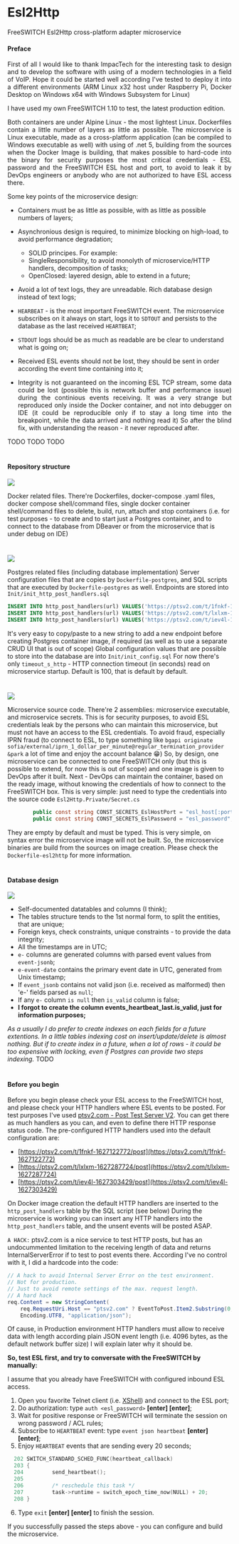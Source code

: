 # Esl2Http
FreeSWITCH Esl2Http cross-platform adapter microservice

#### Preface
<p align="justify">
First of all I would like to thank ImpacTech for the interesting task to design and to develop the software with using of a modern technologies in a field of VoIP. Hope it could be started well according I've tested to deploy it into a different environments (ARM Linux x32 host under Raspberry Pi, Docker Desktop on Windows x64 with Windows Subsystem for Linux)
</p>

I have used my own FreeSWITCH 1.10 to test, the latest production edition.

<p align="justify">
Both containers are under Alpine Linux - the most lightest Linux. Dockerfiles contain a little number of layers as little as possible. The microservice is Linux executable, made as a cross-platform application (can be compiled to Windows executable as well) with using of .net 5, building from the sources when the Docker Image is building, that makes possible to hard-code into the binary for security purposes the most critical credentials - ESL password and the FreeSWITCH ESL host and port, to avoid to leak it by DevOps engineers or anybody who are not authorized to have ESL access there.
</p>

Some key points of the microservice design:
- Containers must be as little as possible, with as little as possible numbers of layers;
- Asynchronious design is required, to minimize blocking on high-load, to avoid performance degradation;

  - SOLID principes. For example:
  - SingleResponsibility, to avoid monolyth of microservice/HTTP handlers, decomposition of tasks;
  - OpenClosed: layered design, able to extend in a future;
  
 - Avoid a lot of text logs, they are unreadable. Rich database design instead of text logs;
 - `HEARBEAT` - is the most important FreeSWITCH event. The microservice subscribes on it always on start, logs it to `SDTOUT` and persists to the database as the last received `HEARTBEAT`;
 - `STDOUT` logs should be as much as readable are be clear to understand what is going on;
 - Received ESL events should not be lost, they should be sent in order according the event time containing into it;
 - <p align="justify">Integrity is not guaranteed on the incoming ESL TCP stream, some data could be lost (possible this is network buffer and performance issue) during the continious events receiving. It was a very strange but reproduced only inside the Docker container, and not into debugger on IDE (it could be reproducible only if to stay a long time into the breakpoint, while the data arrived and nothing read it) So after the blind fix, with understanding the reason - it never reproduced after.</p>


TODO TODO TODO
#
#### Repository structure
![](ProjectFiles/README-docker.png)

Docker related files. There're Dockerfiles, docker-compose .yaml files, docker compose shell/command files, single docker container shell/command files to delete, build, run, attach and stop containers (i.e. for test purposes - to create and to start just a Postgres container, and to connect to the database from DBeaver or from the microservice that is under debug on IDE)
#
![](ProjectFiles/README-postgres.png)

Postgres related files (including database implementation)
Server configuration files that are copies by `Dockerfile-postgres`, and SQL scripts that are executed by `Dockerfile-postgres` as well. Endpoints are stored into `Init/init_http_post_handlers.sql`
```sql
INSERT INTO http_post_handlers(url) VALUES('https://ptsv2.com/t/1fnkf-1627122772/post');
INSERT INTO http_post_handlers(url) VALUES('https://ptsv2.com/t/lxlxm-1627287724/post');
INSERT INTO http_post_handlers(url) VALUES('https://ptsv2.com/t/iev4l-1627303429/post');
```
It's very easy to copy/paste to a new string to add a new endpoint before creating Postgres container image, if required (as well as to use a separate CRUD UI that is out of scope) Global configuration values that are possible to store into the database are into `Init/init_config.sql` For now there's only `timeout_s_http` - HTTP connection timeout (in seconds) read on microservice startup. Default is 100, that is default by default.
#
![](ProjectFiles/README-private.png)

Microservice source code. There're 2 assemblies: microservice executable, and microservice secrets. This is for security purposes, to avoid ESL credentials leak by the persons who can maintain this microservice, but must not have an access to the ESL credentials. To avoid fraud, especially IPRN fraud (to connect to ESL, to type something like `bgapi originate sofia/external/iprn_1_dollar_per_minute@regular_termination_provider &park` a lot of time and enjoy the account balance 😁) So, by design, one microservice can be connected to one FreeSWITCH only (but this is possible to extend, for now this is out of scope) and one image is given to DevOps after it built. Next - DevOps can maintain the container, based on the ready image, without knowing the credentials of how to connect to the FreeSWITCH box. This is very simple: just need to type the credentials into the source code `Esl2Http.Private/Secret.cs`
```c#
        public const string CONST_SECRETS_EslHostPort = "esl_host[:port]";
        public const string CONST_SECRETS_EslPassword = "esl_password";
```
They are empty by default and must be typed. This is very simple, on syntax error the microservice image will not be built. So, the microservice binaries are build from the sources on image creation. Please check the `Dockerfile-esl2http` for more information.
#
#### Database design
![](ProjectFiles/README-esl2http-er.png)

- Self-documented datatables and columns (I think);
- The tables structure tends to the 1st normal form, to split the entities, that are unique;
- Foreign keys, check constraints, unique constraints - to provide the data integrity;
- All the timestamps are in UTC;
- `e-` columns are generated columns with parsed event values from `event-jsonb`;
- `e-event-date` contains the primary event date in UTC, generated from Unix timestamp;
- If `event_jsonb` contains not valid json (i.e. received as malformed) then 'e-' fields parsed as `null`;
- If any `e-` column `is null` then `is_valid` column is false;
- **I forgot to create the column events_heartbeat_last.is_valid, just for information purposes;**

_As a usually I do prefer to create indexes on each fields for a future extentions. In a little tables indexing cost on insert/update/delete is almost nothing. But if to create index in a future, when a lot of rows - it could be too expensive with locking, even if Postgres can provide two steps indexing._
TODO
#
#### Before you begin

Before you begin please check your ESL access to the FreeSWITCH host, and please check your HTTP handlers where ESL events to be posted. For test purposes I've used [ptsv2.com - Post Test Server V2](https://ptsv2.com/). You can get there as much handlers as you can, and even to define there HTTP response status code. The pre-configured HTTP handlers used into the default configuration are:

- [https://ptsv2.com/t/1fnkf-1627122772/post](https://ptsv2.com/t/1fnkf-1627122772)
- [https://ptsv2.com/t/lxlxm-1627287724/post](https://ptsv2.com/t/lxlxm-1627287724)
- [https://ptsv2.com/t/iev4l-1627303429/post](https://ptsv2.com/t/iev4l-1627303429)

On Docker image creation the default HTTP handlers are inserted to the `http_post_handlers` table by the SQL script (see below)
During the microservice is working you can insert any HTTP handlers into the `http_post_handlers` table, and the unsent events will be posted ASAP.

`A HACK:` ptsv2.com is a nice service to test HTTP posts, but has an undocummented limitation to the receiving length of data and returns InternalServerError if to test to post events there. According I've no control with it, I did a hardcode into the code:
```c#
// A hack to avoid Internal Server Error on the test environment.
// Not for production.
// Just to avoid remote settings of the max. request length.
// A hard hack
req.Content = new StringContent(
    req.RequestUri.Host == "ptsv2.com" ? EventToPost.Item2.Substring(0, 1500) : EventToPost.Item2,
    Encoding.UTF8, "application/json");
```
Of cause, in Production environment HTTP handlers must allow to receive data with length according plain JSON event length (i.e. 4096 bytes, as the default network buffer size)
I will explain later why it should be.

**So, test ESL first, and try to conversate with the FreeSWITCH by manually:**

I assume that you already have FreeSWITCH with configured inbound ESL access.

1. Open you favorite Telnet client (i.e. [XShell](https://www.netsarang.com/en/free-for-home-school/)) and connect to the ESL port;
2. Do authorization: type `auth <esl_password>` **[enter] [enter]**;
3. Wait for positive response or FreeSWITCH will terminate the session on wrong password / ACL rules;
4. Subscribe to `HEARTBEAT` event: type `event json heartbeat` **[enter] [enter]**;
5. Enjoy `HEARTBEAT` events that are sending every 20 seconds;
```c
  202 SWITCH_STANDARD_SCHED_FUNC(heartbeat_callback)
  203 {
  204         send_heartbeat();
  205 
  206         /* reschedule this task */
  207         task->runtime = switch_epoch_time_now(NULL) + 20;
  208 }
```
6. Type `exit` **[enter] [enter]** to finish the session.

If you successfully passed the steps above - you can configure and build the microservice.
